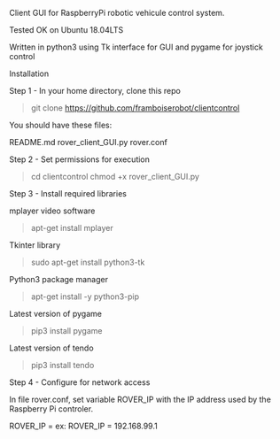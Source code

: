 Client GUI for RaspberryPi robotic vehicule control system.

Tested OK on Ubuntu 18.04LTS

Written in python3 using Tk interface for GUI and pygame for joystick control  
  
Installation

Step 1 - In your home directory, clone this repo

  > git clone https://github.com/framboiserobot/clientcontrol
  
You should have these files:

  README.md
  rover_client_GUI.py
  rover.conf
  
Step 2 - Set permissions for execution

  > cd clientcontrol
  > chmod +x rover_client_GUI.py

Step 3 - Install required libraries

mplayer video software
  > apt-get install mplayer

Tkinter library
  > sudo apt-get install python3-tk 

Python3 package manager
  > apt-get install -y python3-pip

Latest version of pygame
  > pip3 install pygame

Latest version of tendo
  > pip3 install tendo
  
Step 4 - Configure for network access 

In file rover.conf, set variable ROVER_IP with the IP address used by the Raspberry Pi controler.

  ROVER_IP = <Ipv4 address>
  ex: ROVER_IP = 192.168.99.1
